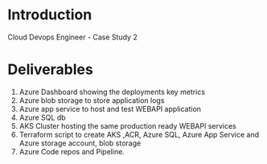 # Introduction 
Cloud Devops Engineer - Case Study 2

# Deliverables
1. Azure Dashboard showing the deployments key metrics
2. Azure blob storage to store application logs
3. Azure app service to host and test WEBAPI application
4. Azure SQL db
5. AKS Cluster hosting the same production ready WEBAPI services
6. Terraform script to create AKS ,ACR, Azure SQL, Azure App Service and Azure storage
account, blob storage
7. Azure Code repos and Pipeline.
